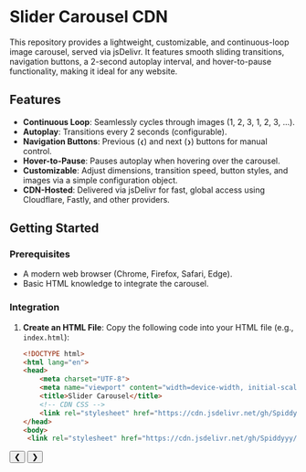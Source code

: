 # Slider Carousel CDN

This repository provides a lightweight, customizable, and continuous-loop image carousel, served via jsDelivr. It features smooth sliding transitions, navigation buttons, a 2-second autoplay interval, and hover-to-pause functionality, making it ideal for any website.

## Features
- **Continuous Loop**: Seamlessly cycles through images (1, 2, 3, 1, 2, 3, ...).
- **Autoplay**: Transitions every 2 seconds (configurable).
- **Navigation Buttons**: Previous (`❮`) and next (`❯`) buttons for manual control.
- **Hover-to-Pause**: Pauses autoplay when hovering over the carousel.
- **Customizable**: Adjust dimensions, transition speed, button styles, and images via a simple configuration object.
- **CDN-Hosted**: Delivered via jsDelivr for fast, global access using Cloudflare, Fastly, and other providers.

## Getting Started

### Prerequisites
- A modern web browser (Chrome, Firefox, Safari, Edge).
- Basic HTML knowledge to integrate the carousel.

### Integration
1. **Create an HTML File**:
   Copy the following code into your HTML file (e.g., `index.html`):

   ```html
   <!DOCTYPE html>
   <html lang="en">
   <head>
       <meta charset="UTF-8">
       <meta name="viewport" content="width=device-width, initial-scale=1.0">
       <title>Slider Carousel</title>
       <!-- CDN CSS -->
       <link rel="stylesheet" href="https://cdn.jsdelivr.net/gh/Spiddyyy/Slider-carousel-cdn@latest/carousel.min.css">
   </head>
   <body>
    <link rel="stylesheet" href="https://cdn.jsdelivr.net/gh/Spiddyyy/Slider-carousel-cdn@latest/spiddyyy-carousel.css">
<div class="spiddyyy-carousel-container">
    <div class="spiddyyy-carousel" id="spiddyyy-carousel"></div>
    <button class="spiddyyy-nav-button spiddyyy-prev">❮</button>
    <button class="spiddyyy-nav-button spiddyyy-next">❯</button>
</div>
<script>
    const carouselConfig = {
        width: '600px',
        height: '400px',
        autoplayInterval: 2000,
        transitionSpeed: '0.5s',
        buttonBg: 'rgba(0, 0, 0, 0.5)',
        buttonColor: 'white',
        slides: [
            { content: '<img src="https://via.placeholder.com/600x400/FF0000/FFFFFF?text=Image+1" alt="Image 1" style="width:100%;height:100%;object-fit:cover;">' },
            { content: '<div class="spiddyyy-custom-content my-custom-class"><h2>Custom Slide</h2><p>User-styled content.</p></div>' }
        ]
    };
</script>
<script src="https://cdn.jsdelivr.net/gh/Spiddyyy/Slider-carousel-cdn@latest/spiddyyy-carousel.min.js"></script>
   </body>
   </html>

